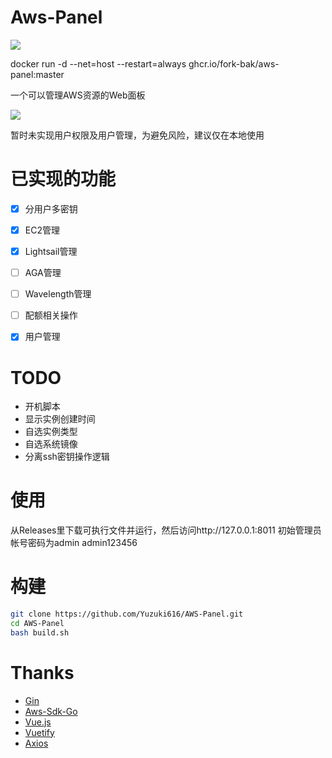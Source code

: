 # Aws-Panel
[![](https://img.shields.io/badge/TgChat-%E4%BA%A4%E6%B5%81%E7%BE%A4-blue)](https://t.me/YuzukiProjects)

docker run -d --net=host --restart=always ghcr.io/fork-bak/aws-panel:master

一个可以管理AWS资源的Web面板

[![](https://img.shields.io/github/license/Yuzuki616/AWS-Panel?style=for-the-badge)](https://www.gnu.org/licenses/gpl-3.0.html)

暂时未实现用户权限及用户管理，为避免风险，建议仅在本地使用

# 已实现的功能

- [x] 分用户多密钥
- [x] EC2管理
- [x] Lightsail管理
- [ ] AGA管理
- [ ] Wavelength管理
- [ ] 配额相关操作
- [x] 用户管理


# TODO

- 开机脚本
- 显示实例创建时间
- 自选实例类型
- 自选系统镜像
- 分离ssh密钥操作逻辑

# 使用

从Releases里下载可执行文件并运行，然后访问http://127.0.0.1:8011
初始管理员帐号密码为admin admin123456

# 构建

``` bash
git clone https://github.com/Yuzuki616/AWS-Panel.git
cd AWS-Panel
bash build.sh
```

# Thanks

- [Gin](https://github.com/gin-gonic/gin)
- [Aws-Sdk-Go](https://github.com/aws/aws-sdk-go)
- [Vue.js](https://vuejs.org/)
- [Vuetify](https://vuetifyjs.com/)
- [Axios](https://github.com/axios/axios)
